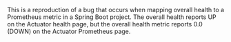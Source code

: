 This is a reproduction of a bug that occurs when mapping overall health to a Prometheus metric in a Spring Boot project. The overall health reports UP on
the Actuator health page, but the overall health metric reports 0.0 (DOWN) on the Actuator Prometheus page.

